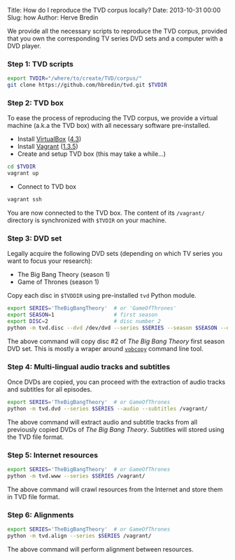 Title: How do I reproduce the TVD corpus locally?
Date: 2013-10-31 00:00
Slug: how
Author: Herve Bredin

We provide all the necessary scripts to reproduce the TVD corpus, provided that you own the corresponding TV series DVD sets and a computer with a DVD player. 

### Step 1: TVD scripts

```bash
export TVDIR="/where/to/create/TVD/corpus/"
git clone https://github.com/hbredin/tvd.git $TVDIR 
```

### Step 2: TVD box

To ease the process of reproducing the TVD corpus, we provide a virtual machine (a.k.a the TVD box) with all necessary software pre-installed.

  * Install [VirtualBox](www.virtualbox.org) ([4.3](https://www.virtualbox.org/wiki/Downloads))
  * Install [Vagrant](http://www.vagrantup.com/) ([1.3.5](http://downloads.vagrantup.com/tags/v1.3.5))
  * Create and setup TVD box (this may take a while...)
```bash
cd $TVDIR
vagrant up
```
  * Connect to TVD box
```bash
vagrant ssh
```
  You are now connected to the TVD box. 
  The content of its `/vagrant/` directory is synchronized with `$TVDIR` on your machine.

### Step 3: DVD set

Legally acquire the following DVD sets (depending on which TV series you want to focus your research):
  * The Big Bang Theory (season 1)
  * Game of Thrones (season 1)

Copy each disc in `$TVDDIR` using pre-installed `tvd` Python module.

```bash
export SERIES='TheBigBangTheory'  # or 'GameOfThrones'
export SEASON=1                   # first season
export DISC=2                     # disc number 2
python -m tvd.disc --dvd /dev/dvd --series $SERIES --season $SEASON --disc $DISC /vagrant/
```

The above command will copy disc #2 of *The Big Bang Theory* first season DVD set. This is mostly a wraper around [`vobcopy`](http://www.vobcopy.org/) command line tool.

### Step 4: Multi-lingual audio tracks and subtitles

Once DVDs are copied, you can proceed with the extraction of audio tracks and subtitles for all episodes.

```bash
export SERIES='TheBigBangTheory'  # or GameOfThrones
python -m tvd.dvd --series $SERIES --audio --subtitles /vagrant/
```

The above command will extract audio and subtitle tracks from all previously copied DVDs of *The Big Bang Theory*. Subtitles will stored using the TVD file format.


### Step 5: Internet resources

```bash
export SERIES='TheBigBangTheory'  # or GameOfThrones
python -m tvd.www --series $SERIES /vagrant/
```

The above command will crawl resources from the Internet and store them in TVD file format.

### Step 6: Alignments

```bash
export SERIES='TheBigBangTheory'  # or GameOfThrones
python -m tvd.align --series $SERIES /vagrant/
```

The above command will perform alignment between resources.
